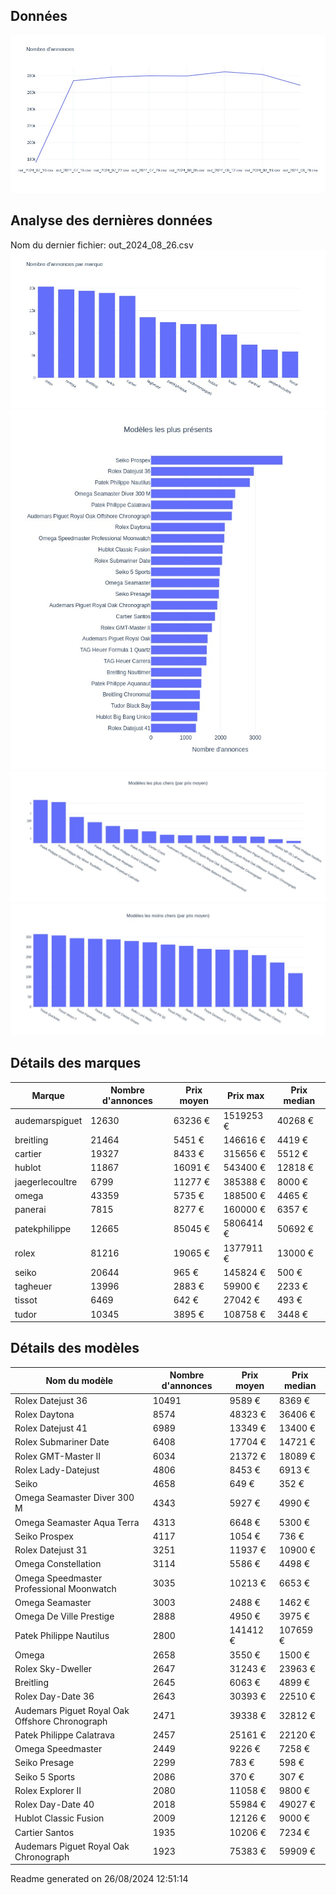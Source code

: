 
## Données
![image](./out/count_per_day.jpeg)

## Analyse des dernières données
Nom du dernier fichier: out_2024_08_26.csv
![image](./out/count_per_brand.jpeg)
![image](./out/count_per_name.jpeg)
![image](./out/avg_price_per_name_desc.jpeg)
![image](./out/avg_price_per_name_asc.jpeg)

## Détails des marques
|Marque|Nombre d'annonces|Prix moyen|Prix max|Prix median|
|------|-----------------|----------|--------|-----------|
|audemarspiguet|12630|63236 €|1519253 €|40268 €| 
|breitling|21464|5451 €|146616 €|4419 €| 
|cartier|19327|8433 €|315656 €|5512 €| 
|hublot|11867|16091 €|543400 €|12818 €| 
|jaegerlecoultre|6799|11277 €|385388 €|8000 €| 
|omega|43359|5735 €|188500 €|4465 €| 
|panerai|7815|8277 €|160000 €|6357 €| 
|patekphilippe|12665|85045 €|5806414 €|50692 €| 
|rolex|81216|19065 €|1377911 €|13000 €| 
|seiko|20644|965 €|145824 €|500 €| 
|tagheuer|13996|2883 €|59900 €|2233 €| 
|tissot|6469|642 €|27042 €|493 €| 
|tudor|10345|3895 €|108758 €|3448 €| 

## Détails des modèles
Nom du modèle|Nombre d'annonces|Prix moyen|Prix median|
|-------------|-----------------|----------|-----------|
|               Rolex Datejust 36|10491|9589 €|8369 €| 
|               Rolex Daytona|8574|48323 €|36406 €| 
|               Rolex Datejust 41|6989|13349 €|13400 €| 
|               Rolex Submariner Date|6408|17704 €|14721 €| 
|               Rolex GMT-Master II|6034|21372 €|18089 €| 
|               Rolex Lady-Datejust|4806|8453 €|6913 €| 
|               Seiko|4658|649 €|352 €| 
|               Omega Seamaster Diver 300 M|4343|5927 €|4990 €| 
|               Omega Seamaster Aqua Terra|4313|6648 €|5300 €| 
|               Seiko Prospex|4117|1054 €|736 €| 
|               Rolex Datejust 31|3251|11937 €|10900 €| 
|               Omega Constellation|3114|5586 €|4498 €| 
|               Omega Speedmaster Professional Moonwatch|3035|10213 €|6653 €| 
|               Omega Seamaster|3003|2488 €|1462 €| 
|               Omega De Ville Prestige|2888|4950 €|3975 €| 
|               Patek Philippe Nautilus|2800|141412 €|107659 €| 
|               Omega|2658|3550 €|1500 €| 
|               Rolex Sky-Dweller|2647|31243 €|23963 €| 
|               Breitling|2645|6063 €|4899 €| 
|               Rolex Day-Date 36|2643|30393 €|22510 €| 
|               Audemars Piguet Royal Oak Offshore Chronograph|2471|39338 €|32812 €| 
|               Patek Philippe Calatrava|2457|25161 €|22120 €| 
|               Omega Speedmaster|2449|9226 €|7258 €| 
|               Seiko Presage|2299|783 €|598 €| 
|               Seiko 5 Sports|2086|370 €|307 €| 
|               Rolex Explorer II|2080|11058 €|9800 €| 
|               Rolex Day-Date 40|2018|55984 €|49027 €| 
|               Hublot Classic Fusion|2009|12126 €|9000 €| 
|               Cartier Santos|1935|10206 €|7234 €| 
|               Audemars Piguet Royal Oak Chronograph|1923|75383 €|59909 €| 


 Readme generated on 26/08/2024 12:51:14